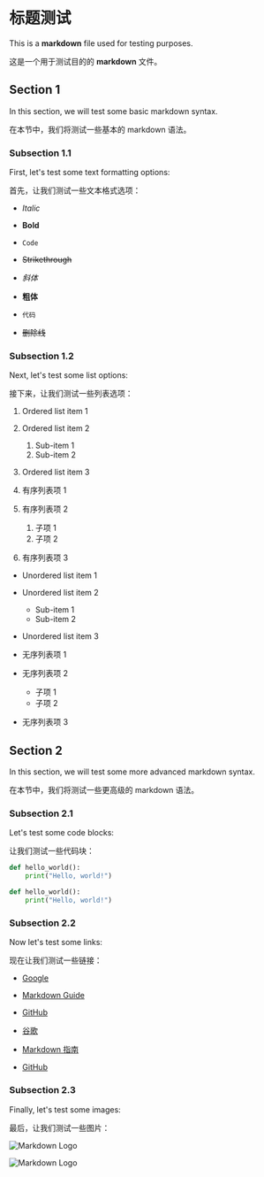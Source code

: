 # 标题测试

This is a **markdown** file used for testing purposes.

这是一个用于测试目的的 **markdown** 文件。

## Section 1

In this section, we will test some basic markdown syntax.

在本节中，我们将测试一些基本的 markdown 语法。

### Subsection 1.1

First, let's test some text formatting options:

首先，让我们测试一些文本格式选项：

- *Italic*
- **Bold**
- `Code`
- ~~Strikethrough~~

- *斜体*
- **粗体**
- `代码`
- ~~删除线~~

### Subsection 1.2

Next, let's test some list options:

接下来，让我们测试一些列表选项：

1. Ordered list item 1
2. Ordered list item 2
   1. Sub-item 1
   2. Sub-item 2
3. Ordered list item 3

1. 有序列表项 1
2. 有序列表项 2
   1. 子项 1
   2. 子项 2
3. 有序列表项 3

- Unordered list item 1
- Unordered list item 2
  - Sub-item 1
  - Sub-item 2
- Unordered list item 3

- 无序列表项 1
- 无序列表项 2
  - 子项 1
  - 子项 2
- 无序列表项 3

## Section 2

In this section, we will test some more advanced markdown syntax.

在本节中，我们将测试一些更高级的 markdown 语法。

### Subsection 2.1

Let's test some code blocks:

让我们测试一些代码块：

```python
def hello_world():
    print("Hello, world!")
```

```python
def hello_world():
    print("Hello, world!")
```

### Subsection 2.2

Now let's test some links:

现在让我们测试一些链接：

- [Google](https://www.google.com)
- [Markdown Guide](https://www.markdownguide.org)
- [GitHub](https://github.com)

- [谷歌](https://www.google.com)
- [Markdown 指南](https://www.markdownguide.org)
- [GitHub](https://github.com)

### Subsection 2.3

Finally, let's test some images:

最后，让我们测试一些图片：

![Markdown Logo](https://markdown-here.com/img/icon256.png)

![Markdown Logo](https://markdown-here.com/img/icon256.png)
